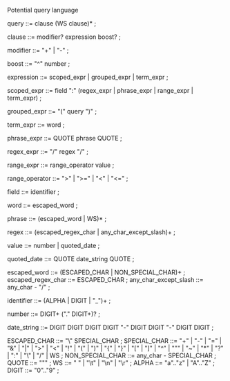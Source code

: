 
Potential query language 

query         ::= clause (WS clause)* ;

clause        ::= modifier? expression boost? ;

modifier      ::= "+" | "-" ;

boost         ::= "^" number ;

expression    ::= scoped_expr | grouped_expr | term_expr ;

scoped_expr   ::= field ":" (regex_expr | phrase_expr | range_expr | term_expr) ;

grouped_expr  ::= "(" query ")" ;

term_expr     ::= word ;

phrase_expr   ::= QUOTE phrase QUOTE ;

regex_expr    ::= "/" regex "/" ;

range_expr    ::= range_operator value ;

range_operator ::= ">" | ">=" | "<" | "<=" ;

field         ::= identifier ;

word          ::= escaped_word ;

phrase        ::= (escaped_word | WS)* ;

regex         ::= (escaped_regex_char | any_char_except_slash)+ ;

value         ::= number | quoted_date ;

quoted_date   ::= QUOTE date_string QUOTE ;

escaped_word         ::= (ESCAPED_CHAR | NON_SPECIAL_CHAR)+ ;
escaped_regex_char   ::= ESCAPED_CHAR ;
any_char_except_slash ::= any_char - "/" ;

identifier    ::= (ALPHA | DIGIT | "_")+ ;

number        ::= DIGIT+ ("." DIGIT+)? ;

date_string   ::= DIGIT DIGIT DIGIT DIGIT "-" DIGIT DIGIT "-" DIGIT DIGIT ;

ESCAPED_CHAR        ::= "\\" SPECIAL_CHAR ;
SPECIAL_CHAR        ::= "+" | "-" | "=" | "&" | "|" | ">" | "<" | "!" | "(" | ")" | "{" | "}" | "[" | "]" | "^" | "\"" | "~" | "*" | "?" | ":" | "\\" | "/" | WS ;
NON_SPECIAL_CHAR    ::= any_char - SPECIAL_CHAR ;
QUOTE               ::= "\"" ;
WS                  ::= " " | "\t" | "\n" | "\r" ;
ALPHA               ::= "a".."z" | "A".."Z" ;
DIGIT               ::= "0".."9" ;
